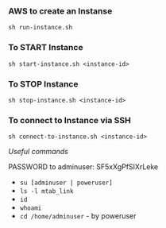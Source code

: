 ### AWS to create an Instanse
`sh run-instance.sh`

### To START Instance
`sh start-instance.sh <instance-id>`

### To STOP Instance
`sh stop-instance.sh <instance-id>`

### To connect to Instance via SSH
`sh connect-to-instance.sh <instance-id>`

*Useful commands*

PASSWORD to adminuser:
SF5xXgPfSIXrLeke

* `su [adminuser | poweruser]`
* `ls -l mtab_link`
* `id`
* `whoami`
* `cd /home/adminuser` - by poweruser